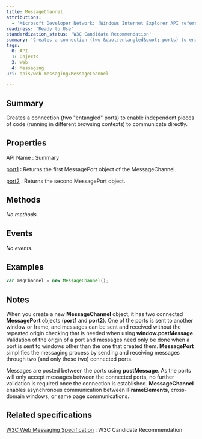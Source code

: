 ```yaml
---
title: MessageChannel
attributions:
  - 'Microsoft Developer Network: [Windows Internet Explorer API reference Article](http://msdn.microsoft.com/en-us/library/ie/hh828809%28v=vs.85%29.aspx)'
readiness: 'Ready to Use'
standardization_status: 'W3C Candidate Recommendation'
summary: 'Creates a connection (two &quot;entangled&quot; ports) to enable independent pieces of code (running in different browsing contexts) to communicate directly.'
tags:
  0: API
  1: Objects
  3: Web
  4: Messaging
uri: apis/web-messaging/MessageChannel

---
```

## <span>Summary</span>

Creates a connection (two &quot;entangled&quot; ports) to enable independent pieces of code (running in different browsing contexts) to communicate directly.

## <span>Properties</span>

API Name
:   Summary

[port1](/apis/web-messaging/MessageChannel/port1)
:   Returns the first MessagePort object of the MessageChannel.

[port2](/apis/web-messaging/MessageChannel/port2)
:   Returns the second MessagePort object.

## <span>Methods</span>

*No methods.*

## <span>Events</span>

*No events.*

## <span>Examples</span>

``` js
var msgChannel = new MessageChannel();
```

## <span>Notes</span>

When you create a new **MessageChannel** object, it has two connected **MessagePort** objects (**port1** and **port2**). One of the ports is sent to another window or frame, and messages can be sent and received without the repeated origin checking that is needed when using **window.postMessage**. Validation of the origin of a port and messages need only be done when a port is sent to windows other than the one that created them. **MessagePort** simplifies the messaging process by sending and receiving messages through two (and only those two) connected ports.

Messages are posted between the ports using **postMessage**. As the ports will only accept messages between the connected ports, no further validation is required once the connection is established. **MessageChannel** enables asynchronous communication between **IFrameElements**, cross-domain windows, or same page communications.

## <span>Related specifications</span>

[W3C Web Messaging Specification](http://www.w3.org/TR/webmessaging/)
:   W3C Candidate Recommendation
